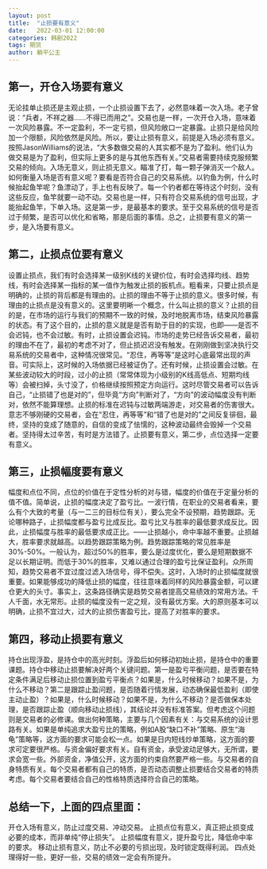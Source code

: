 ```yaml
---
layout: post
title:  "止损要有意义"
date:   2022-03-01 12:00:00
categories: 韩剧2022
tags: 期货
author: 躺平公主
---
```


## 第一，开仓入场要有意义

无论挂单止损还是主观止损，一个止损设置下去了，必然意味着一次入场。老子曾说：“兵者，不祥之器……不得已而用之”。交易也是一样，一次开仓入场，意味着一次风险暴露。不一定盈利，不一定亏损，但风险敞口一定暴露。止损只是给风险加一个限额，风险依然是风险。所以，要让止损有意义，前提是入场必须有意义。按照JasonWilliams的说法，“大多数做交易的人其实都不是为了盈利。他们认为做交易是为了盈利，但实际上更多的是与其他东西有关。”交易者需要持续克服频繁交易的倾向。入场无意义，则止损无意义。瞄准了打，每一颗子弹消灭一个敌人。如何衡量入场是否有意义呢？要看是否符合自己的交易系统。以钓鱼为例，什么时候抬起鱼竿呢？鱼漂动了，手上也有反映了。每一个钓者都在等待这个时刻，没有这些反应，鱼竿就要一动不动。交易也是一样，只有符合交易系统的信号出现，才能抬起鱼竿，下单入场。这是第一步，是最基本的要求。至于交易系统的信号是否过于频繁，是否可以优化和省略，那是后面的事情。总之，止损要有意义的第一步，是入场要有意义。

## 第二，止损点位要有意义

设置止损点，我们有时会选择某一级别K线的关键价位，有时会选择均线、趋势线，有时会选择某一指标的某一值作为触发止损的扳机点。粗看来，只要止损点是明确的，止损的背后都是有理由的。止损的理由不等于止损的意义。很多时候，有理由的止损点是没有意义的。这里要明晰一个概念，什么叫止损的意义？止损的目的是，在市场的运行与我们的预期不一致的时候，及时地脱离市场，结束风险暴露的状态。有了这个目的，止损的意义就是是否有助于目的的实现，也即——是否不会迟钝，也不会过敏。有时，止损设置会迟钝。市场的走势已经告诉交易者，最初的理由不在了，最初的考虑不对了，但止损迟迟没有触发。在刚刚做到坚决执行交易系统的交易者中，这种情况很常见。“忍住，再等等”是这时心底最常出现的声音。可实际上，这时候的入场依据已经被证伪了。还有时候，止损设置会过敏。在某些波动较大的时段，过小的止损（常常体现为小级别的K线高低点、短期均线等）会被扫掉，头寸没了，价格继续按照预定方向运行。这时尽管交易者可以告诉自己，“止损错了也是对的”，但毕竟“方向”判断对了，“方向”的波动幅度没有判断对，依然不能算理想。止损的标准在迟钝与过敏两端游走，对交易者的伤害很大。意志不够刚硬的交易者，会在“忍住，再等等”和“错了也是对的”之间反复徘徊，最终，坚持的变成了随意的，自信的变成了怯懦的，这种波动最终会毁掉一个交易者。坚持得太过辛苦，有时是方法错了。止损要有意义，第二步，点位选择一定要有意义。

## 第三，止损幅度要有意义

幅度和点位不同，点位的价值在于定性分析的对与错，幅度的价值在于定量分析的值不值。简单说，止损的幅度决定了盈亏比。一波行情，在职业的交易者看来，要么有个大致的考量（与一二三的目标位有关），要么完全不设预期，趋势跟踪。无论哪种路子，止损幅度都与盈亏比成反比。盈亏比又与胜率的最低要求成反比。因此，止损幅度与胜率的最低要求成正比。——止损越小，命中率越不重要。止损越大，胜率要求就越高。以趋势跟踪策略为例。趋势跟踪策略的常见胜率是30%-50%。一般认为，超过50%的胜率，要么是过度优化，要么是短期数据不足以长期证明。而低于30%的胜率，又难以通过合理的盈亏比保证盈利。众所周知，趋势交易者不宜过度过滤入场信号，得不偿失。这时，入场时的止损幅度就很重要。如果能够成功的降低止损的幅度，往往意味着同样的风险暴露金额，可以建仓更大的头寸。事实上，这条路径确实是趋势交易者提高交易绩效的常用方法。千人千面，水无常形。止损的幅度没有一定之规，没有最优方案。大的原则基本可以明确，止损不宜过大，过大的止损伤害盈亏比，提高了对胜率的要求。

## 第四，移动止损要有意义

持仓出现浮盈，是持仓中的高光时刻。浮盈后如何移动初始止损，是持仓中的重要课题。持仓中移动止损要解决好两个关键问题。第一是盈亏平衡问题，是否要在特定条件满足后移动止损位置到盈亏平衡点？如果是，什么时候移动？如果不是，为什么不移动？第二是跟踪止盈问题，是否随着行情发展，动态确保最低盈利（即使主动止盈）？如果是，什么时候移动？如果不是，为什么不移动？是否做保本处理，是否跟踪止盈（顺向移动止损线），其结论并没有标准答案。但考虑这个问题则是交易者的必修课。做出何种策略，主要与几个因素有关：与交易系统的设计思路有关。如果是单纯追求大盈亏比的策略，例如A股“缺口不补”策略、原生“海龟”策略等，这方面的要求可能会松一点。如果是日内短线炒单策略，这方面的要求可定要很严格。与资金偏好要求有关。自有资金，承受波动足够大，无所谓，要求会宽一些。外部资金，净值公开，这方面的约束自然要严格一些。与交易者的自身特质有关。每个交易者都有自己的特质，是否动态调整止损要结合交易者的特质考虑。每个交易者要结合自己的性格特质选择符合自己的策略。

## 总结一下，上面的四点里面：

开仓入场有意义，防止过度交易、冲动交易。
止损点位有意义，真正把止损变成必要的成本，而非单纯“停止损失”。
止损幅度有意义，提升盈亏比，降低命中率的要求。
移动止损有意义，防止不必要的亏损出现，及时锁定既得利润。
四点处理得好一些，更好一些，交易的绩效一定会有所提升。
